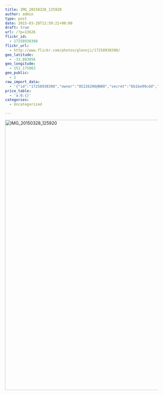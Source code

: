 ```yaml
---
title: IMG_20150328_125920
author: admin
type: post
date: 2015-03-28T12:59:21+00:00
draft: true
url: /?p=13626
flickr_id:
  - 17258938398
flickr_url:
  - http://www.flickr.com/photos/glennji/17258938398/
geo_latitude:
  - -33.883056
geo_longitude:
  - 151.175063
geo_public:
  - 1
raw_import_data:
  - '{"id":"17258938398","owner":"85226206@N00","secret":"6b1be99cdd","server":"5341","farm":6,"title":"IMG_20150328_125920","ispublic":0,"isfriend":0,"isfamily":0,"description":{"_content":""},"dateupload":"1431157496","lastupdate":"1431157508","datetaken":"2015-03-28 12:59:21","datetakengranularity":"0","datetakenunknown":"0","ownername":"glennji","tags":"","machine_tags":"","originalsecret":"66c5db4b0e","originalformat":"jpg","latitude":"-33.883056","longitude":"151.175063","accuracy":"16","context":0,"place_id":"A6WUi6RWULiF8BX9","woeid":"7225591","geo_is_family":0,"geo_is_friend":0,"geo_is_contact":0,"geo_is_public":0,"media":"photo","media_status":"ready","url_o":"https://farm6.staticflickr.com/5341/17258938398_66c5db4b0e_o.jpg","height_o":"4208","width_o":"3120"}'
price_table:
  - 'a:0:{}'
categories:
  - Uncategorized

---
```

<p class="flickr-image">
  <a href="http://www.flickr.com/photos/glennji/17258938398/" class="flickr-link"><img src="/wp-content/uploads/2015/03/17258938398_66c5db4b0e_o-759x1024.jpg" width="660" height="890" alt="IMG_20150328_125920" class="keyring-img" /></a>
</p>

